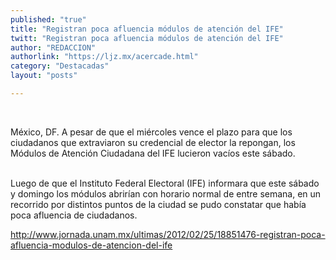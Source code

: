 ```yaml
---
published: "true"
title: "Registran poca afluencia módulos de atención del IFE"
twitt: "Registran poca afluencia módulos de atención del IFE"
author: "REDACCION"
authorlink: "https://ljz.mx/acercade.html"
category: "Destacadas"
layout: "posts"

---
```



   


México, DF. A pesar de que el miércoles vence el plazo para que los ciudadanos que extraviaron su credencial de elector la repongan, los Módulos de Atención Ciudadana del IFE lucieron vacíos este sábado.  
 

 


  Luego de que el Instituto Federal Electoral (IFE) informara que este sábado y domingo los módulos abrirían con horario normal de entre semana, en un recorrido por distintos puntos de la ciudad se pudo constatar que había poca afluencia de ciudadanos.



  http://www.jornada.unam.mx/ultimas/2012/02/25/18851476-registran-poca-afluencia-modulos-de-atencion-del-ife

